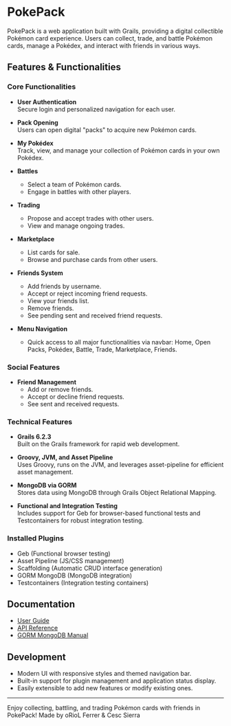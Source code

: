 # PokePack

PokePack is a web application built with Grails, providing a digital collectible Pokémon card experience. Users can collect, trade, and battle Pokémon cards, manage a Pokédex, and interact with friends in various ways.

## Features & Functionalities

### Core Functionalities

- **User Authentication**  
  Secure login and personalized navigation for each user.

- **Pack Opening**  
  Users can open digital "packs" to acquire new Pokémon cards.

- **My Pokédex**  
  Track, view, and manage your collection of Pokémon cards in your own Pokédex.

- **Battles**
  - Select a team of Pokémon cards.
  - Engage in battles with other players.

- **Trading**  
  - Propose and accept trades with other users.
  - View and manage ongoing trades.

- **Marketplace**
  - List cards for sale.
  - Browse and purchase cards from other users.

- **Friends System**
  - Add friends by username.
  - Accept or reject incoming friend requests.
  - View your friends list.
  - Remove friends.
  - See pending sent and received friend requests.

- **Menu Navigation**
  - Quick access to all major functionalities via navbar: Home, Open Packs, Pokédex, Battle, Trade, Marketplace, Friends.

### Social Features

- **Friend Management**
  - Add or remove friends.
  - Accept or decline friend requests.
  - See sent and received requests.

### Technical Features

- **Grails 6.2.3**  
  Built on the Grails framework for rapid web development.

- **Groovy, JVM, and Asset Pipeline**  
  Uses Groovy, runs on the JVM, and leverages asset-pipeline for efficient asset management.

- **MongoDB via GORM**  
  Stores data using MongoDB through Grails Object Relational Mapping.

- **Functional and Integration Testing**  
  Includes support for Geb for browser-based functional tests and Testcontainers for robust integration testing.

### Installed Plugins

- Geb (Functional browser testing)
- Asset Pipeline (JS/CSS management)
- Scaffolding (Automatic CRUD interface generation)
- GORM MongoDB (MongoDB integration)
- Testcontainers (Integration testing containers)

## Documentation

- [User Guide](https://docs.grails.org/6.2.3/guide/index.html)
- [API Reference](https://pokemontcg.io/)
- [GORM MongoDB Manual](https://gorm.grails.org/latest/mongodb/manual/)


## Development

- Modern UI with responsive styles and themed navigation bar.
- Built-in support for plugin management and application status display.
- Easily extensible to add new features or modify existing ones.

---

Enjoy collecting, battling, and trading Pokémon cards with friends in PokePack!
Made by oRioL Ferrer & Cesc Sierra
